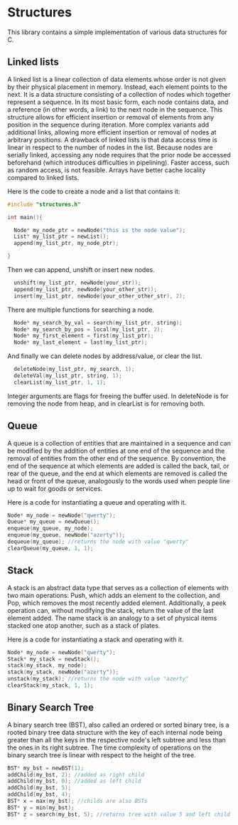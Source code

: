 # Structures

This library contains a simple implementation of various data structures for C.


## Linked lists

A linked list is a linear collection of data elements whose order is not given by their physical placement in memory. Instead, each element points to the next. It is a data structure consisting of a collection of nodes which together represent a sequence. In its most basic form, each node contains data, and a reference (in other words, a link) to the next node in the sequence. This structure allows for efficient insertion or removal of elements from any position in the sequence during iteration. More complex variants add additional links, allowing more efficient insertion or removal of nodes at arbitrary positions. A drawback of linked lists is that data access time is linear in respect to the number of nodes in the list. Because nodes are serially linked, accessing any node requires that the prior node be accessed beforehand (which introduces difficulties in pipelining). Faster access, such as random access, is not feasible. Arrays have better cache locality compared to linked lists.

Here is the code to create a node and a list  that contains it:

```c
#include "structures.h"

int main(){

  Node* my_node_ptr = newNode("this is the node value");
  List* my_list_ptr = newList();
  append(my_list_ptr, my_node_ptr);

}
```

Then we can append, unshift or insert new nodes.

```c
  unshift(my_list_ptr, newNode(your_str));
  append(my_list_ptr, newNode(your_other_str));
  insert(my_list_ptr, newNode(your_other_other_str), 2);
```
There are multiple functions for searching a node.

```c
  Node* my_search_by_val = search(my_list_ptr, string);
  Node* my_search_by_pos = local(my_list_ptr, 2);
  Node* my_first_element = first(my_list_ptr);
  Node* my_last_element = last(my_list_ptr);
```

And finally we can delete nodes by address/value, or clear the list.

```c
  deleteNode(my_list_ptr, my_search, 1);
  deleteVal(my_list_ptr, string, 1);
  clearList(my_list_ptr, 1, 1);
```

Integer arguments are flags for freeing the buffer used. In deleteNode is for removing the node from heap, and in clearList is for removing both.

## Queue

A queue is a collection of entities that are maintained in a sequence and can be modified by the addition of entities at one end of the sequence and the removal of entities from the other end of the sequence. By convention, the end of the sequence at which elements are added is called the back, tail, or rear of the queue, and the end at which elements are removed is called the head or front of the queue, analogously to the words used when people line up to wait for goods or services.

Here is a code for instantiating a queue and operating with it.
```c
Node* my_node = newNode("qwerty");
Queue* my_queue = newQueue();
enqueue(my_queue, my_node);
enqueue(my_queue, newNode("azerty"));
dequeue(my_queue); //returns the node with value "qwerty"
clearQueue(my_queue, 1, 1);
```

## Stack

A stack is an abstract data type that serves as a collection of elements with two main operations: Push, which adds an element to the collection, and Pop, which removes the most recently added element. Additionally, a peek operation can, without modifying the stack, return the value of the last element added. The name stack is an analogy to a set of physical items stacked one atop another, such as a stack of plates.

Here is a code for instantiating a stack and operating with it.
```c
Node* my_node = newNode("qwerty");
Stack* my_stack = newStack();
stack(my_stack, my_node);
stack(my_stack, newNode("azerty"));
unstack(my_stack); //returns the node with value "azerty"
clearStack(my_stack, 1, 1);
```

## Binary Search Tree

A binary search tree (BST), also called an ordered or sorted binary tree, is a rooted binary tree data structure with the key of each internal node being greater than all the keys in the respective node's left subtree and less than the ones in its right subtree. The time complexity of operations on the binary search tree is linear with respect to the height of the tree.

```c
BST* my_bst = newBST(1);
addChild(my_bst, 2); //added as right child
addChild(my_bst, 0); //added as left child
addChild(my_bst, 5);
addChild(my_bst, 4);
BST* x = max(my_bst); //childs are also BSTs
BST* y = min(my_bst);
BST* z = search(my_bst, 5); //returns tree with value 5 and left child 4
```

